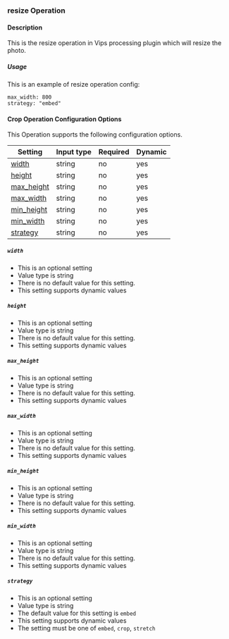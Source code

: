 ### resize Operation

#### Description

This is the resize operation in Vips processing plugin which will resize the photo.

##### Usage
This is an example of resize operation config:

    max_width: 800
    strategy: "embed"
    
#### Crop Operation Configuration Options

This Operation supports the following configuration options.

|Setting   |Input type      |  Required |  Dynamic |
|-----------|----------------------|-----------|-----------|
| [width](#width)  |  string        | no     | yes     |
| [height](#height)  |  string        | no     | yes     |
| [max_height](#max_height)  |  string        | no     | yes     |
| [max_width](#max_width)  |  string        | no     | yes     |
| [min_height](#min_height)  |  string        | no     | yes     |
| [min_width](#min_width)  |  string        | no     | yes     |
| [strategy](#strategy)  |  string        | no     | yes     |


##### `width`
 * This is an optional setting
 * Value type is string
 * There is no default value for this setting.
 * This setting supports dynamic values

 ##### `height`
  * This is an optional setting
  * Value type is string
  * There is no default value for this setting.
  * This setting supports dynamic values
 
 ##### `max_height`
   * This is an optional setting
   * Value type is string
   * There is no default value for this setting.
   * This setting supports dynamic values
  
 ##### `max_width`
   * This is an optional setting
   * Value type is string
   * There is no default value for this setting.
   * This setting supports dynamic values
   
 ##### `min_height`
   * This is an optional setting
   * Value type is string
   * There is no default value for this setting.
   * This setting supports dynamic values

 ##### `min_width`
   * This is an optional setting
   * Value type is string
   * There is no default value for this setting.
   * This setting supports dynamic values
  
 ##### `strategy`
   * This is an optional setting
   * Value type is string
   * The default value for this setting is `embed`
   * This setting supports dynamic values
   * The setting must be one of `embed`, `crop`, `stretch`